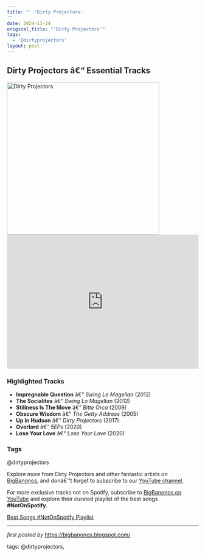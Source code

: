 ```yaml
---
title: "' 'Dirty Projectors'
'"
date: 2024-11-24
original_title: "'Dirty Projectors'"
tags:
  - '@dirtyprojectors'
layout: post
---
```

<h2>Dirty Projectors â€“ Essential Tracks</h2> <div > <img src="https://media.pitchfork.com/photos/5e7a05e82a54c60008d8e395/2:1/w_2560%2Cc_limit/Dirty-Projectors.jpg" alt="Dirty Projectors" width="400" />
</div> <iframe src="https://open.spotify.com/embed/playlist/6p9Bw4xCSd7eQhVg891yuv?utm_source=generator" width="100%" height="352" frameborder="0" allowfullscreen="" allow="autoplay; clipboard-write; encrypted-media; fullscreen; picture-in-picture" loading="lazy"></iframe> <h3>Highlighted Tracks</h3>
<ul> <li><strong>Impregnable Question</strong> â€“ <em>Swing Lo Magellan</em> (2012)</li> <li><strong>The Socialites</strong> â€“ <em>Swing Lo Magellan</em> (2012)</li> <li><strong>Stillness Is The Move</strong> â€“ <em>Bitte Orca</em> (2009)</li> <li><strong>Obscure Wisdom</strong> â€“ <em>The Getty Address</em> (2005)</li> <li><strong>Up In Hudson</strong> â€“ <em>Dirty Projectors</em> (2017)</li> <li><strong>Overlord</strong> â€“ <em>5EPs</em> (2020)</li> <li><strong>Lose Your Love</strong> â€“ <em>Lose Your Love</em> (2020)</li>
</ul> <h3>Tags</h3>
<p>@dirtyprojectors</p> <p>Explore more from Dirty Projectors and other fantastic artists on <a href="https://bigbanonos.blogspot.com/" target="_blank">BigBanonos</a>, and donâ€™t forget to subscribe to our <a href="https://www.youtube.com/@BigBanonos" target="_blank">YouTube channel</a>.</p>


<!--Subscribe and Playlist Links-->
<div>
    <p>For more exclusive tracks not on Spotify, subscribe to <a href="https://www.youtube.com/@BigBanonos" target="_blank">BigBanonos on YouTube</a> and explore their curated playlist of the best songs <strong>#NotOnSpotify</strong>.</p>
    <p><a href="https://www.youtube.com/playlist?list=PLtuNtuTatqI0kFahUCbtbfenC_ET5O_tr" target="_blank">Best Songs #NotOnSpotify Playlist<br /></a></p></div>

<hr />

<p><em>first posted by</em> <a href="https://bigbanonos.blogspot.com/" rel="noopener" target="_new">https://bigbanonos.blogspot.com/</a></p>

<p>tags: @dirtyprojectors,</p>
